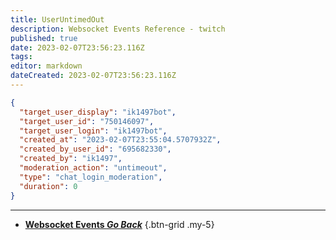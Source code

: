 ```yaml
---
title: UserUntimedOut
description: Websocket Events Reference - twitch
published: true
date: 2023-02-07T23:56:23.116Z
tags: 
editor: markdown
dateCreated: 2023-02-07T23:56:23.116Z
---
```


```json
{
  "target_user_display": "ik1497bot",
  "target_user_id": "750146097",
  "target_user_login": "ik1497bot",
  "created_at": "2023-02-07T23:55:04.5707932Z",
  "created_by_user_id": "695682330",
  "created_by": "ik1497",
  "moderation_action": "untimeout",
  "type": "chat_login_moderation",
  "duration": 0
}
```

---

- [<i class="mdi mdi-chevron-left"></i>**Websocket Events *Go Back***](/Servers-Clients/WebSocket-Server/Events)
{.btn-grid .my-5}